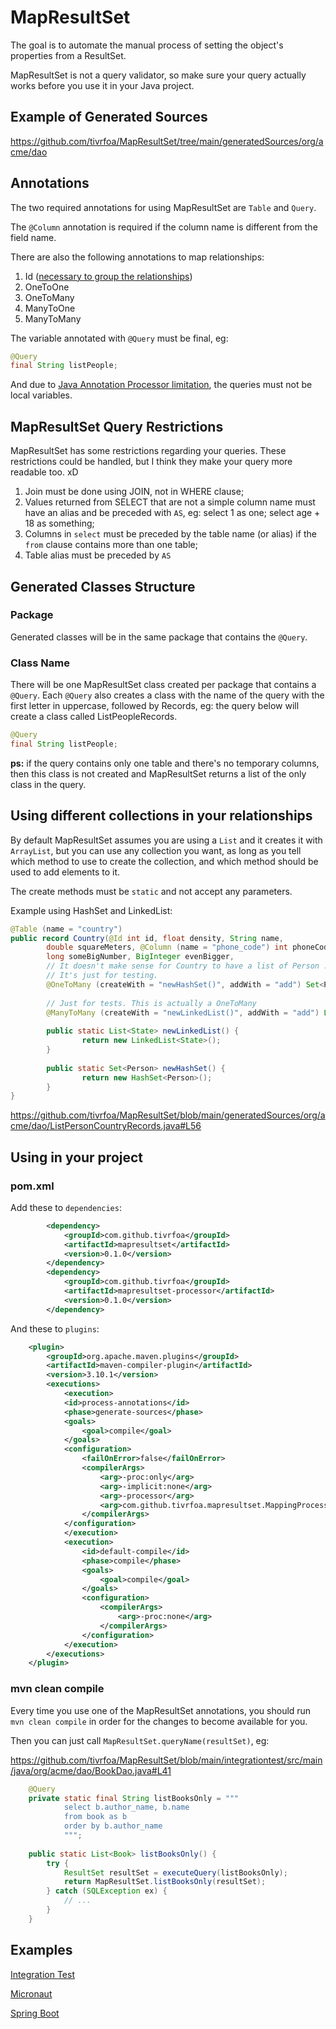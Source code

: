 # MapResultSet

The goal is to automate the manual process of setting the object's properties from a ResultSet.

MapResultSet is not a query validator, so make sure your
query actually works before you use it in your Java project.


## Example of Generated Sources

https://github.com/tivrfoa/MapResultSet/tree/main/generatedSources/org/acme/dao

## Annotations

The two required annotations for using MapResultSet are `Table` and `Query`.

The `@Column` annotation is required if the column name is different from the field name.

There are also the following annotations to map relationships:

1. Id ([necessary to group the relationships](https://github.com/tivrfoa/MapResultSet/blob/main/generatedSources/org/acme/dao/ListPersonCountryRecords.java#L36))
2. OneToOne
3. OneToMany
4. ManyToOne
5. ManyToMany

The variable annotated with `@Query` must be final, eg:
```java
@Query
final String listPeople;
```

And due to [Java Annotation Processor limitation](https://stackoverflow.com/questions/3285652/how-can-i-create-an-annotation-processor-that-processes-a-local-variable), the queries must not be local variables.


## MapResultSet Query Restrictions

MapResultSet has some restrictions regarding your queries.
These restrictions could be handled, but I think they make
your query more readable too. xD

1. Join must be done using JOIN, not in WHERE clause;
2. Values returned from SELECT that are not a simple column name must
   have an alias and be preceded with `AS`, eg: select 1 as one; select age + 18 as something;
3. Columns in `select` must be preceded by the table name (or alias) if the `from` clause contains
more than one table;
4. Table alias must be preceded by `AS`


## Generated Classes Structure

### Package

Generated classes will be in the same package that contains the `@Query`.

### Class Name

There will be one MapResultSet class created per package that contains a `@Query`.
Each `@Query` also creates a class with the name of the query with the first letter in uppercase,
followed by Records, eg: the query below will create a class called ListPeopleRecords.

```java
@Query
final String listPeople;
```

**ps:** if the query contains only one table and there's no temporary columns,
then this class is not created and MapResultSet returns a list of the only class
in the query.


## Using different collections in your relationships

By default MapResultSet assumes you are using a `List` and it creates it with `ArrayList`,
but you can use any collection you want, as long as you tell which method to use to create
the collection, and which method should be used to add elements to it.

The create methods must be `static` and not accept any parameters.

Example using HashSet and LinkedList:

```java
@Table (name = "country")
public record Country(@Id int id, float density, String name,
        double squareMeters, @Column (name = "phone_code") int phoneCode,
        long someBigNumber, BigInteger evenBigger,
        // It doesn't make sense for Country to have a list of Person ...
        // It's just for testing.
        @OneToMany (createWith = "newHashSet()", addWith = "add") Set<Person> listPerson,
        
        // Just for tests. This is actually a OneToMany
        @ManyToMany (createWith = "newLinkedList()", addWith = "add") List<State> states) {
    
        public static List<State> newLinkedList() {
                return new LinkedList<State>();
        }
    
        public static Set<Person> newHashSet() {
                return new HashSet<Person>();
        }
}
```

https://github.com/tivrfoa/MapResultSet/blob/main/generatedSources/org/acme/dao/ListPersonCountryRecords.java#L56

## Using in your project

### pom.xml

Add these to `dependencies`:

```xml
        <dependency>
            <groupId>com.github.tivrfoa</groupId>
            <artifactId>mapresultset</artifactId>
            <version>0.1.0</version>
        </dependency>
        <dependency>
            <groupId>com.github.tivrfoa</groupId>
            <artifactId>mapresultset-processor</artifactId>
            <version>0.1.0</version>
        </dependency>
```

And these to `plugins`:

```xml
    <plugin>
        <groupId>org.apache.maven.plugins</groupId>
        <artifactId>maven-compiler-plugin</artifactId>
        <version>3.10.1</version>
        <executions>
            <execution>
            <id>process-annotations</id>
            <phase>generate-sources</phase>
            <goals>
                <goal>compile</goal>
            </goals>
            <configuration>
                <failOnError>false</failOnError>
                <compilerArgs>
                    <arg>-proc:only</arg>
                    <arg>-implicit:none</arg>
                    <arg>-processor</arg>
                    <arg>com.github.tivrfoa.mapresultset.MappingProcessor</arg>
                </compilerArgs>
            </configuration>
            </execution>
            <execution>
                <id>default-compile</id>
                <phase>compile</phase>
                <goals>
                    <goal>compile</goal>
                </goals>
                <configuration>
                    <compilerArgs>
                        <arg>-proc:none</arg>
                    </compilerArgs>
                </configuration>
            </execution>
        </executions>
    </plugin>
```

### mvn clean compile

Every time you use one of the MapResultSet annotations, you should run `mvn clean compile`
in order for the changes to become available for you.


Then you can just call `MapResultSet.queryName(resultSet)`, eg:

https://github.com/tivrfoa/MapResultSet/blob/main/integrationtest/src/main/java/org/acme/dao/BookDao.java#L41

```java
    @Query
    private static final String listBooksOnly = """
            select b.author_name, b.name
            from book as b
            order by b.author_name
            """;
    
    public static List<Book> listBooksOnly() {
        try {
            ResultSet resultSet = executeQuery(listBooksOnly);
            return MapResultSet.listBooksOnly(resultSet);
        } catch (SQLException ex) {
            // ...
        }
    }
```

## Examples

[Integration Test](https://github.com/tivrfoa/MapResultSet/tree/main/integrationtest)

[Micronaut](https://github.com/tivrfoa/micronaut-data-access-tests/blob/main/micronaut-data-jdbc-repository-maven-java/src/main/java/com/example/GenreDao.java#L18)

[Spring Boot](https://github.com/tivrfoa/spring-jdbc-with-MapResultSet/blob/main/src/main/java/com/example/demo/RelationalDataAccessApplication.java)
